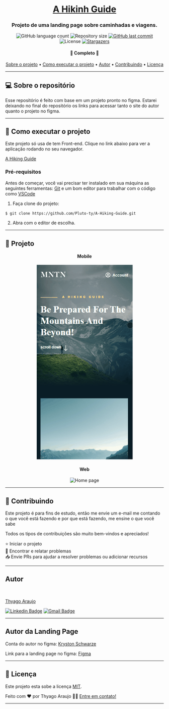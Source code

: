 <h1 align="center">
     <a href="https://github.com/Pluto-ty/A-Hiking-Guide" alt="A Hiking Guide"> A Hikinh Guide </a>
</h1>

<h3 align="center">
   Projeto de uma landing page sobre caminhadas e viagens.
</h3>

<p align="center">
  <img alt="GitHub language count" src="https://img.shields.io/github/languages/count/Pluto-ty/A-Hiking-Guide?style=flat-square">

  <img alt="Repository size" src="https://img.shields.io/github/repo-size/Pluto-ty/A-Hiking-Guide">
  
  <a href="https://github.com/Pluto-ty/README/commits/master">
    <img alt="GitHub last commit" src="https://img.shields.io/github/last-commit/Pluto-ty/A-Hiking-Guide">
  </a>
    
   <img alt="License" src="https://img.shields.io/badge/license-MIT-brightgreen">
   <a href="https://github.com/Pluto-ty/A-Hiking-Guide/stargazers">
    <img alt="Stargazers" src="https://img.shields.io/github/stars/Pluto-ty/A-Hiking-Guide?style=social">
  </a>
  
 
</p>

<h4 align="center">
	🎉  Completo 🎉
</h4>

<p align="center">
 <a href="#---sobre-o-repositório-">Sobre o projeto</a> •
 <a href="#--como-executar-o-projeto-">Como executar o projeto</a> •
 <a href="#-autor">Autor</a> • 
 <a href="#--Contributing">Contribuindo</a> • 
 <a href="#user-content--licença">Licença</a>
</p>

---

<h2 id="---sobre-o-repositório-"> 💻  Sobre o repositório </h2>

Esse repositório é feito com base em um projeto pronto no figma. Estarei deixando no final do repositório os links para acessar tanto o site do autor quanto o projeto no figma.

---

<h2 id="--como-executar-o-projeto-"> 🚀 Como executar o projeto </h2>

Este projeto só usa de tem Front-end. Clique no link abaixo para ver a aplicação rodando no seu navegador.

<a href="https://pluto-ty.github.io/A-Hiking-Guide/./" > A Hiking Guide </a>

### Pré-requisitos

Antes de começar, você vai precisar ter instalado em sua máquina as seguintes ferramentas:
[Git](https://git-scm.com) e um bom editor para trabalhar com o código como [VSCode](https://code.visualstudio.com/)

1. Faça clone do projeto:

```bash
$ git clone https://github.com/Pluto-ty/A-Hiking-Guide.git

```

2. Abra com o editor de escolha.

---

<h2> 🚀 Projeto </h2>

<h4 align="center"> Mobile </h4>
  <p align="center";>
   	<img alt="Header/Main" title="Header/Main" src="./assets/readme/demonstration-mobile.gif">
  </p>

<h4 align="center"> Web </h4>
<p align="center" style="display: flex; justify-content: center;">
  <img alt="Home page" title="Home page" src="./assets/readme/demonstration.gif" >
</p>

---

<h2 id="--Contributing"> 🤝 Contribuindo </h2>

Este projeto é para fins de estudo, então me envie um e-mail me contando o que você está fazendo e por que está fazendo, me ensine o que você sabe

Todos os tipos de contribuições são muito bem-vindos e apreciados!

⭐️ Iniciar o projeto
</br>
🐛 Encontrar e relatar problemas
</br>
📥 Envie PRs para ajudar a resolver problemas ou adicionar recursos

---

<h2 id="-autor">Autor</h2>

<a href="https://github.com/Pluto-ty">
 <img style="border-radius: 50%;" src="https://avatars.githubusercontent.com/u/51569984" width="100px;" alt=""/>
</br>
<p> Thyago Araujo <p>
</a>

[![Linkedin Badge](https://img.shields.io/badge/-ThyagoAraujo-blue?style=flat-square&logo=Linkedin&logoColor=white&link=https://www.linkedin.com/in/thyago-araujo-m/)](https://www.linkedin.com/in/thyago-araujo-m/)
[![Gmail Badge](https://img.shields.io/badge/-thyagoaraujomotta@gmail.com-c14438?style=flat-square&logo=Gmail&logoColor=white&link=mailto:thyagoaraujomotta@gmail.com)](mailto:thyagoaraujomotta@gmail.com)

---

<h2 id="-autor">Autor da Landing Page</h2>

<p> Conta do autor no figma: <a href="https://www.figma.com/@kryston">Kryston Schwarze</a> </p>
<p> Link para a landing page no figma: <a href="https://www.figma.com/community/file/788675347108478517"> Figma </a> </p>

---

<h2 id="user-content--licença"> 📝 Licença </h2>

Este projeto esta sobe a licença [MIT](./LICENSE.md).

Feito com ❤️ por Thyago Araujo 👋🏽 [Entre em contato!](https://www.linkedin.com/in/thyago-araujo-m/)

---
